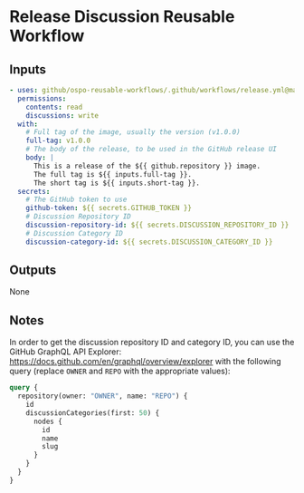 # Release Discussion Reusable Workflow

## Inputs

```yaml
- uses: github/ospo-reusable-workflows/.github/workflows/release.yml@main
  permissions:
    contents: read
    discussions: write
  with:
    # Full tag of the image, usually the version (v1.0.0)
    full-tag: v1.0.0
    # The body of the release, to be used in the GitHub release UI
    body: |
      This is a release of the ${{ github.repository }} image.
      The full tag is ${{ inputs.full-tag }}.
      The short tag is ${{ inputs.short-tag }}.
  secrets:
    # The GitHub token to use
    github-token: ${{ secrets.GITHUB_TOKEN }}
    # Discussion Repository ID
    discussion-repository-id: ${{ secrets.DISCUSSION_REPOSITORY_ID }}
    # Discussion Category ID
    discussion-category-id: ${{ secrets.DISCUSSION_CATEGORY_ID }}
```

## Outputs

None

## Notes

In order to get the discussion repository ID and category ID, you can use the GitHub GraphQL API Explorer: https://docs.github.com/en/graphql/overview/explorer with the following query (replace `OWNER` and `REPO` with the appropriate values):

```graphql
query {
  repository(owner: "OWNER", name: "REPO") {
    id
    discussionCategories(first: 50) {
      nodes {
        id
        name
        slug
      }
    }
  }
}
```
